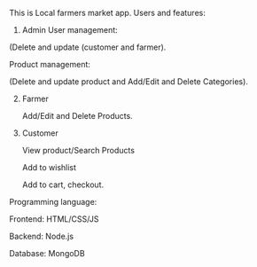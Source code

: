 This is Local farmers market app. 
Users and features:

1. Admin
 User management:

(Delete and update (customer and farmer).

 Product management:
 
 (Delete and update product and Add/Edit and Delete Categories).

2. Farmer

   Add/Edit and Delete Products.

4. Customer

   View product/Search Products

   Add to wishlist

    Add to cart, checkout.

Programming language:

Frontend: HTML/CSS/JS

Backend: Node.js

Database: MongoDB
